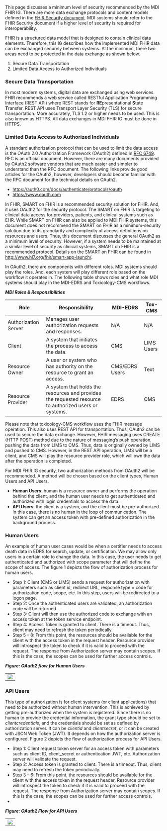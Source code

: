 This page discusses a minimum level of security recommended by the MDI FHIR IG. There are more data exchange protocols and content models defined in the [FHIR Security document](https://www.hl7.org/fhir/security.html). MDI systems should refer to the FHIR Security document if a higher level of security is required for interoperability. 

FHIR is a structured data model that is designed to contain clinical data elements. Therefore, this IG describes how the implemented MDI FHIR data can be exchanged securely between systems. At the minimum, there two areas need to be protected in the data exchange as shown below. 
1. Secure Data Transportation
1. Limited Data Access to Authorized Individuals

### Secure Data Transportation
In most modern systems, digital data are exchanged using web services. FHIR recommends a web service called RESTful Application Programming Interface (REST API) where REST stands for **RE**presentational **S**tate **T**ransfer. REST API uses Transport Layer Security (TLS) for secure transportation. More accurately, TLS 1.2 or higher needs to be used. This is also known as HTTPS. All data exchanges in MDI FHIR IG must be done in HTTPS.

### Limited Data Access to Authorized Individuals
A standard authorization protocol that can be used to limit the data access is the OAuth 2.0 Authorization Framework (OAuth2) defined in [RFC 6749](https://www.rfc-editor.org/rfc/rfc6749). RFC is an official document. However, there are many documents provided by OAuth2 software vendors that are much easier and simpler to understand than the RFC document. The following links provide good articles for the OAuth2, however, developers should become familiar with the RFC document for the technical details on OAuth2.
* https://auth0.com/docs/authenticate/protocols/oauth 
* https://www.oauth.com 

In FHIR, SMART on FHIR is a recommended security solution for FHIR. And, it uses OAuth2 for the security protocol. The SMART on FHIR is targeting to clinical data access for providers, patients, and clinical systems such as EHR. While SMART on FHIR can also be applied to MDI FHIR systems, this document does not recommend the SMART on FHIR as a minimum-security solution due to its granularity and complexity of access definitions on resources and users. Thus, this document discusses the general OAuth2 as a minimum level of security. However, if a system needs to be maintained at a similar level of security as clinical systems, SMART on FHIR is a recommended protocol. Details on the SMART on FHIR can be found in http://www.hl7.org/fhir/smart-app-launch/. 

In OAuth2, there are components with different roles. MDI systems should play the roles. And, each system will play different role based on the workflow it operates in. The following table shows roles and what role MDI systems should play in the MDI-EDRS and Toxicology-CMS workflows.

***MDI Roles & Responsibilities***

| Role | Responsibility | MDI-EDRS | Tox-CMS |
| -------- | -------- | -------- | -------- |
| Authorization Server     | Manages user authorization requests and responses.     | N/A     | N/A     |
| Client     | A system that initiates the process to access the data.     | CMS     | LIMS Users     |
| Resource Owner     | A user or system who has authority on the resource to grant an access.     | CMS/EDRS Users     | Text     |
| Resource Provider     | A system that holds the resources and provides the requested resource to authorized users or systems.     | EDRS     | CMS     |

Please note that toxicology-CMS workflow uses the FHIR message operation. This also uses REST API for transportation. Thus, OAuth2 can be used to secure the data exchange. However, FHIR messaging uses CREATE (HTTP POST) method due to the nature of messaging’s push operation, pushing the data from LIMS to CMS. Thus, data is originally owned by LIMS and pushed to CMS. However, in the REST API operation, LIMS will be a client, and CMS will play the resource provider role, which will own the data after the operation is completed.

For MDI FHIR IG security, two authorization methods from OAuth2 will be recommended. A method will be chosen based on the client types, Human Users and API Users. 
* **Human Users**: human is a resource owner and performs the operation behind the client, and the human user needs to get authenticated and authorized with login credentials to access the data. 
* **API Users**: the client is a system, and the client must be pre-authorized. In this case, there is no human in the loop of communication. The system can get an access token with pre-defined authorization in the background process.

### Human Users
An example of human user cases would be when a certifier needs to access death data in EDRS for search, update, or certification. We may allow only users in a certain role to change the data. In this case, the user needs to get authenticated and authorized with scope parameter that will define the scope of access. The figure 1 depicts the flow of authorization process for human users.
* Step 1: Client (CMS or LIMS) sends a request for authorization with parameters such as client id, redirect URL, response type = code for authorization code, scope, etc. In this step, users will be redirected to a logon page. 
* Step 2: Once the authenticated users are validated, an authorization code will be returned.
* Step 3: Client will then use the authorized code to exchange with an access token at the token service endpoint. 
* Step 4: Access Token is granted to client. There is a timeout. Thus, client may need to refresh the token periodically.
* Step 5 – 8: From this point, the resources should be available for the client with the access token in the request header. Resource provider will introspect the token to check if it is valid to proceed with the request. The response from Authorization server may contain scopes. If this is the case, the scopes can be used for further access controls.

***Figure: OAuth2 flow for Human Users***
<table><tr><td><img src="IG-image-OAuth2-Human.png" /></td></tr></table>

### API Users

This type of authorization is for client systems (or client applications) that need to be authorized without human intervention. This is achieved by getting pre-authorized when the system is registered. Since there is no human to provide the credential information, the grant type should be set to *clientcredentials*, and the credentials should be set as defined by authorization server. It can be *clientid* and *clientsecret*, or it can be created with JSON Web Token (JWT). It depends on how the authorization server is configured. Figure 2 depicts the flow of authorization process for API Users.
* Step 1: Client request token server for an access token with parameters such as client ID, client_secret or authentication JWT, etc. Authorization server will validate the request.
* Step 2: Access token is granted to client. There is a timeout. Thus, client may need to refresh the token periodically.
* Step 3 – 6: From this point, the resources should be available for the client with the access token in the request header. Resource provider will introspect the token to check if it is valid to proceed with the request. The response from Authorization server may contain scopes. If this is the case, the scopes can be used for further access controls.
* 
***Figure: OAuth2 Flow for API Users***
<table><tr><td><img src="IG-image-OAuth2-API.png" /></td></tr></table>